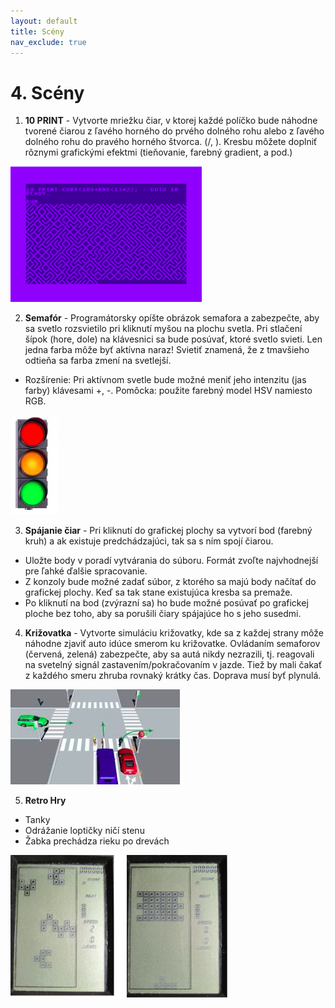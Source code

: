 ```yaml
---
layout: default
title: Scény
nav_exclude: true
---
```


# 4. Scény

1. **10 PRINT** - Vytvorte mriežku čiar, v ktorej každé políčko bude náhodne tvorené čiarou z ľavého horného do prvého
dolného rohu alebo z ľavého dolného rohu do pravého horného štvorca. (/, \). Kresbu môžete doplniť rôznymi grafickými efektmi 
(tieňovanie, farebný gradient, a pod.)

![Print](/assets/drawing-5.png)

2. **Semafór** - Programátorsky opíšte obrázok semafora a zabezpečte, aby sa svetlo rozsvietilo pri kliknutí myšou na plochu svetla. 
Pri stlačení šípok (hore, dole) na klávesnici sa bude posúvať, ktoré svetlo svieti. Len jedna farba môže byť aktívna naraz! Svietiť 
znamená, že z tmavšieho odtieňa sa farba zmení na svetlejší.
- Rozšírenie: Pri aktívnom svetle bude možné meniť jeho intenzitu (jas farby) klávesami +, -. Pomôcka: použite farebný model HSV namiesto RGB.

![Lights](/assets/drawing-6.png)

3. **Spájanie čiar** - Pri kliknutí do grafickej plochy sa vytvorí bod (farebný kruh) a ak existuje predchádzajúci, tak sa s ním spojí čiarou.
- Uložte body v poradí vytvárania do súboru. Formát zvoľte najvhodnejší pre ľahké ďalšie spracovanie.
- Z konzoly bude možné zadať súbor, z ktorého sa majú body načítať do grafickej plochy. Keď sa tak stane existujúca kresba sa premaže.
- Po kliknutí na bod (zvýrazní sa) ho bude možné posúvať po grafickej ploche bez toho, aby sa porušili čiary spájajúce ho s jeho susedmi.

4. **Križovatka** - Vytvorte simuláciu križovatky, kde sa z každej strany môže náhodne zjaviť auto idúce smerom ku križovatke.
Ovládaním semaforov (červená, zelená) zabezpečte, aby sa autá nikdy nezrazili, tj. reagovali na svetelný signál zastavením/pokračovaním v jazde. 
Tiež by mali čakať z každého smeru zhruba rovnaký krátky čas. Doprava musí byť plynulá.

![Crossing](/assets/drawing-7.png)

5. **Retro Hry**
- Tanky
- Odrážanie loptičky ničí stenu
- Žabka prechádza rieku po drevách

![RetroGames](/assets/drawing-8.png)
